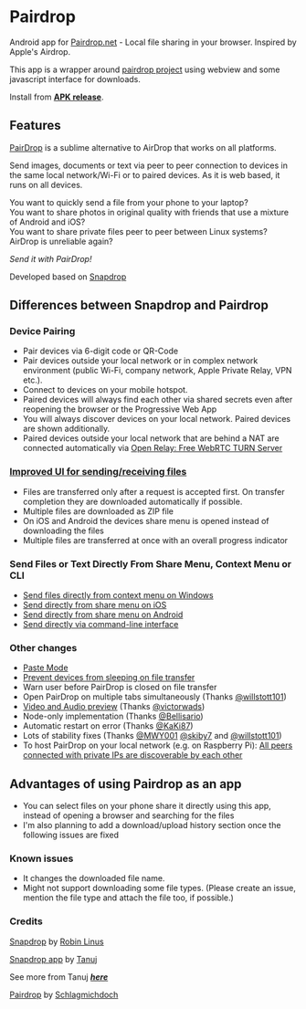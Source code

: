 # Pairdrop

Android app for [Pairdrop.net](https://pairdrop.net) - Local file sharing in your browser. Inspired by Apple's Airdrop.

This app is a wrapper around [pairdrop project](https://github.com/schlagmichdoch/pairdrop) using webview and some javascript interface for downloads.

Install from **[APK release](https://github.com/pixincreate/Pairdrop/releases)**.

## Features

[PairDrop](https://pairdrop.net) is a sublime alternative to AirDrop that works on all platforms.

Send images, documents or text via peer to peer connection to devices in the same local network/Wi-Fi or to paired devices.
As it is web based, it runs on all devices.

You want to quickly send a file from your phone to your laptop?  
You want to share photos in original quality with friends that use a mixture of Android and iOS?  
You want to share private files peer to peer between Linux systems?  
AirDrop is unreliable again?

_Send it with PairDrop!_

Developed based on [Snapdrop](https://github.com/RobinLinus/snapdrop)

## Differences between Snapdrop and Pairdrop

### Device Pairing

* Pair devices via 6-digit code or QR-Code
* Pair devices outside your local network or in complex network environment (public Wi-Fi, company network, Apple Private Relay, VPN etc.).
* Connect to devices on your mobile hotspot.
* Paired devices will always find each other via shared secrets even after reopening the browser or the Progressive Web App
* You will always discover devices on your local network. Paired devices are shown additionally.
* Paired devices outside your local network that are behind a NAT are connected automatically via [Open Relay: Free WebRTC TURN Server](https://www.metered.ca/tools/openrelay/)

### [Improved UI for sending/receiving files](https://github.com/RobinLinus/snapdrop/issues/560)

* Files are transferred only after a request is accepted first. On transfer completion they are downloaded automatically if possible.
* Multiple files are downloaded as ZIP file
* On iOS and Android the devices share menu is opened instead of downloading the files
* Multiple files are transferred at once with an overall progress indicator

### Send Files or Text Directly From Share Menu, Context Menu or CLI

* [Send files directly from context menu on Windows](/docs/how-to.md#send-files-directly-from-context-menu-on-windows)
* [Send directly from share menu on iOS](/docs/how-to.md#send-directly-from-share-menu-on-ios)
* [Send directly from share menu on Android](/docs/how-to.md#send-directly-from-share-menu-on-android)
* [Send directly via command-line interface](/docs/how-to.md#send-directly-via-command-line-interface)

### Other changes

* [Paste Mode](https://github.com/RobinLinus/snapdrop/pull/534)
* [Prevent devices from sleeping on file transfer](https://github.com/RobinLinus/snapdrop/pull/413)
* Warn user before PairDrop is closed on file transfer  
* Open PairDrop on multiple tabs simultaneously (Thanks [@willstott101](https://github.com/willstott101))
* [Video and Audio preview](https://github.com/RobinLinus/snapdrop/pull/455) (Thanks [@victorwads](https://github.com/victorwads))
* Node-only implementation (Thanks [@Bellisario](https://github.com/Bellisario))
* Automatic restart on error (Thanks [@KaKi87](https://github.com/KaKi87))
* Lots of stability fixes (Thanks [@MWY001](https://github.com/MWY001) [@skiby7](https://github.com/skiby7) and [@willstott101](https://github.com/willstott101))
* To host PairDrop on your local network (e.g. on Raspberry Pi): [All peers connected with private IPs are discoverable by each other](https://github.com/RobinLinus/snapdrop/pull/558)

## Advantages of using Pairdrop as an app

* You can select files on your phone share it directly using this app, instead of opening a browser and searching for the files
* I'm also planning to add a download/upload history section once the following issues are fixed

### Known issues

* It changes the downloaded file name.
* Might not support downloading some file types. (Please create an issue, mention the file type and attach the file too, if possible.)

### Credits

[Snapdrop](https://github.com/robinlinus/snapdrop/) by [Robin Linus](https://twitter.com/robin_linus)

[Snapdrop app](https://github.com/tanujnotes/Snapdrop) by [Tanuj](https://twitter.com/tanujnotes)

See more from Tanuj [**_here_**](https://play.google.com/store/apps/dev?id=7198807840081074933)

[Pairdrop](https://github.com/schlagmichdoch/Pairdrop) by [Schlagmichdoch](https://github.com/schlagmichdoch)
